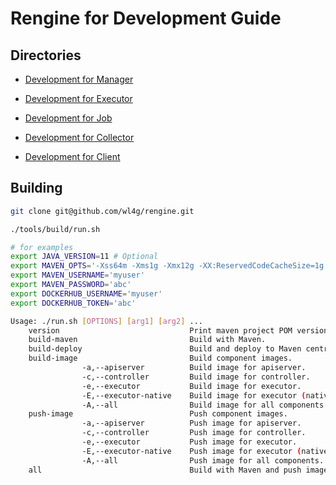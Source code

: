 # Rengine for Development Guide

## Directories

- [Development for Manager](./devel-manager.md)

- [Development for Executor](./devel-evaluator.md)

- [Development for Job](./devel-job.md)

- [Development for Collector](./devel-collector.md)

- [Development for Client](./devel-client.md)

## Building

```bash
git clone git@github.com/wl4g/rengine.git

./tools/build/run.sh

# for examples
export JAVA_VERSION=11 # Optional
export MAVEN_OPTS='-Xss64m -Xms1g -Xmx12g -XX:ReservedCodeCacheSize=1g -Dorg.slf4j.simpleLogger.defaultLogLevel=WARN' # Optional
export MAVEN_USERNAME='myuser'
export MAVEN_PASSWORD='abc'
export DOCKERHUB_USERNAME='myuser'
export DOCKERHUB_TOKEN='abc'

Usage: ./run.sh [OPTIONS] [arg1] [arg2] ...
    version                             Print maven project POM version.
    build-maven                         Build with Maven.
    build-deploy                        Build and deploy to Maven central.
    build-image                         Build component images.
                -a,--apiserver          Build image for apiserver.
                -c,--controller         Build image for controller.
                -e,--executor           Build image for executor.
                -E,--executor-native    Build image for executor (native).
                -A,--all                Build image for all components.
    push-image                          Push component images.
                -a,--apiserver          Push image for apiserver.
                -c,--controller         Push image for controller.
                -e,--executor           Push image for executor.
                -E,--executor-native    Push image for executor (native).
                -A,--all                Push image for all components.
    all                                 Build with Maven and push images for all components.
```
